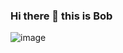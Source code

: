 ### Hi there 👋 this is Bob
![image](https://user-images.githubusercontent.com/71088165/123682202-61d27600-d853-11eb-9dba-3b719886ab8a.png)



 

<!--
**robert-muriithi/robert-muriithi** is a ✨ _special_ ✨ repository because its `README.md` (this file) appears on your GitHub profile.

Here are some ideas to get you started:

- 🔭 I’m currently working on ...
- 🌱 I’m currently learning ...
- 👯 I’m looking to collaborate on ...
- 🤔 I’m looking for help with ...
- 💬 Ask me about ...
- 📫 How to reach me: ...
- 😄 Pronouns: ...
- ⚡ Fun fact: ...
-->
